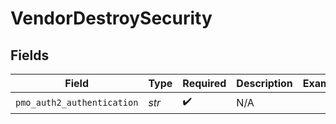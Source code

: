 # VendorDestroySecurity


## Fields

| Field                      | Type                       | Required                   | Description                | Example                    |
| -------------------------- | -------------------------- | -------------------------- | -------------------------- | -------------------------- |
| `pmo_auth2_authentication` | *str*                      | :heavy_check_mark:         | N/A                        |                            |